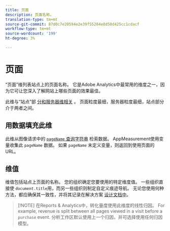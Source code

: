 ```yaml
---
title: 页面
description: 页面名称。
translation-type: tm+mt
source-git-commit: 87d0c7e20594e2e39f55284e8d50d425cc1cdacf
workflow-type: tm+mt
source-wordcount: '199'
ht-degree: 3%

---
```



# 页面

“页面”维列表站点上的页面名称。 它是Adobe Analytics中最常用的维度之一，因为它可让您深入了解网站上哪些页面的效果最佳。

此维与“站点”部 [分和服务器](site-section.md)[维相关](server.md) 。 页面粒度最细，服务器粒度最细，站点部分介于两者之间。

## 用数据填充此维

此维从图像请求中的 [`pageName` 查询字符串](/help/implement/validate/query-parameters.md) 检索数据。 AppMeasurement使用变量收集此 `pageName` 数据。 如果 `pageName` 未定义变量，则返回到使用页面的URL。

## 维值

维值包括站点上页面的名称。 您的组织确定您要使用的特定维度值。 一些组织直接使 `document.title`用，而另一些组织则制定自定义痕迹导航。 无论您使用何种方法，都应确保其一致性，并将其记录在解决方案 [设计文档中](/help/implement/prepare/solution-design.md)。

>[!NOTE] 在Reports &amp; Analytics中，转化量度使用此维度的线性归因。 For example, revenue is split between all pages viewed in a visit before a `purchase` event. 分析工作区默认使用上一个归因，并可选择使用任何归因模型。
